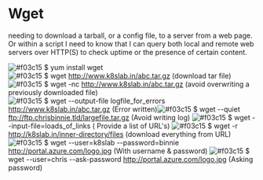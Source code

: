 # Wget
needing to download a tarball, or a config file, to a server from a web page. Or within a script I need to know that I can query both local and remote web servers over HTTP(S) to check uptime
or the presence of certain content.

![#f03c15](https://via.placeholder.com/15/f03c15/000000?text=+) $ yum install wget <br  />
![#f03c15](https://via.placeholder.com/15/f03c15/000000?text=+) $ wget http://www.k8slab.in/abc.tar.gz (download tar file) <br />
![#f03c15](https://via.placeholder.com/15/f03c15/000000?text=+) $ wget -nc http://www.k8slab.in/abc.tar.gz (avoid overwriting a previously downloaded file) <br />
![#f03c15](https://via.placeholder.com/15/f03c15/000000?text=+) $ wget --output-file logfile_for_errors http://www.k8slab.in/abc.tar.gz (Error written)![#f03c15](https://via.placeholder.com/15/f03c15/000000?text=+) $ wget --quiet ftp://ftp.chrisbinnie.tld/largefile.tar.gz (Avoid writing log)
![#f03c15](https://via.placeholder.com/15/f03c15/000000?text=+) $ wget --input-file=loads_of_links ( Provide a list of URL's)
![#f03c15](https://via.placeholder.com/15/f03c15/000000?text=+) $ wget -r http://k8slab.in/inner-directory/files (download everything from URL)
![#f03c15](https://via.placeholder.com/15/f03c15/000000?text=+) $ wget --user=k8slab --password=binnie http://portal.azure.com/logo.jpg (With username & password)
![#f03c15](https://via.placeholder.com/15/f03c15/000000?text=+) $ wget --user=chris --ask-password http://portal.azure.com/logo.jpg (Asking password)
